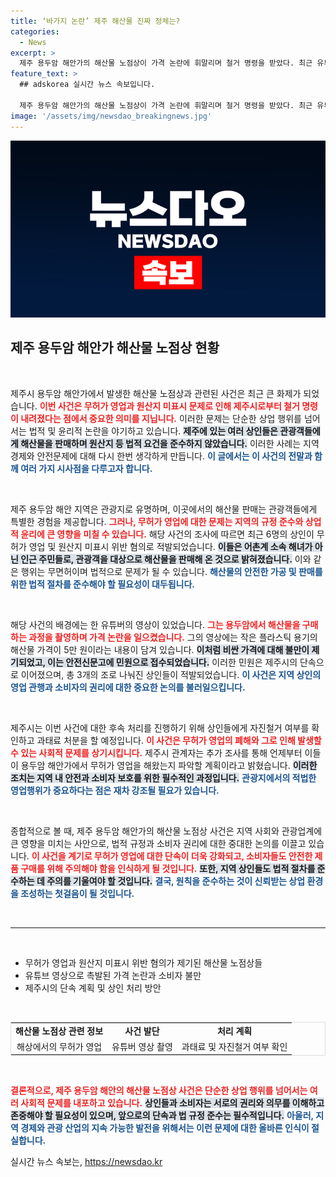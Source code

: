```yaml
---
title: ‘바가지 논란’ 제주 해산물 진짜 정체는?
categories:
  - News
excerpt: >
  제주 용두암 해안가의 해산물 노점상이 가격 논란에 휘말리며 철거 명령을 받았다. 최근 유튜브 영상으로 적발된 이들은 무허가 영업과 원산지 무표시로 단속 대상이 되었다. 제주시, 과태료 부과 검토 중!
feature_text: >
  ## adskorea 실시간 뉴스 속보입니다.

  제주 용두암 해안가의 해산물 노점상이 가격 논란에 휘말리며 철거 명령을 받았다. 최근 유튜브 영상으로 적발된 이들은 무허가 영업과 원산지 무표시로 단속 대상이 되었다. 제주시, 과태료 부과 검토 중!
image: '/assets/img/newsdao_breakingnews.jpg'
---
```


<p><img src="/assets/img/newsdao_breakingnews.jpg" alt="adskorea 속보" /></p>

<h2 data-ke-size="size26">제주 용두암 해안가 해산물 노점상 현황</h2>

<p data-ke-size="size16">&nbsp;</p>

<p>제주시 용두암 해안가에서 발생한 해산물 노점상과 관련된 사건은 최근 큰 화제가 되었습니다. <b><span style="color: #ee2323;">이번 사건은 무허가 영업과 원산지 미표시 문제로 인해 제주시로부터 철거 명령이 내려졌다는 점에서 중요한 의미를 지닙니다.</span></b> 이러한 문제는 단순한 상업 행위를 넘어서는 법적 및 윤리적 논란을 야기하고 있습니다. <b><span style="background-color: #21538527;">제주에 있는 여러 상인들은 관광객들에게 해산물을 판매하며 원산지 등 법적 요건을 준수하지 않았습니다.</span></b> 이러한 사례는 지역경제와 안전문제에 대해 다시 한번 생각하게 만듭니다. <b><span style="color: #1a5490;">이 글에서는 이 사건의 전말과 함께 여러 가지 시사점을 다루고자 합니다.</span></b></p>

<p data-ke-size="size16">&nbsp;</p>

<p>제주 용두암 해안 지역은 관광지로 유명하며, 이곳에서의 해산물 판매는 관광객들에게 특별한 경험을 제공합니다. <b><span style="color: #ee2323;">그러나, 무허가 영업에 대한 문제는 지역의 규정 준수와 상업적 윤리에 큰 영향을 미칠 수 있습니다.</span></b> 해당 사건의 조사에 따르면 최근 6명의 상인이 무허가 영업 및 원산지 미표시 위반 혐의로 적발되었습니다. <b><span style="background-color: #21538527;">이들은 어촌계 소속 해녀가 아닌 인근 주민들로, 관광객을 대상으로 해산물을 판매해 온 것으로 밝혀졌습니다.</span></b> 이와 같은 행위는 무면허이며 법적으로 문제가 될 수 있습니다. <b><span style="color: #1a5490;">해산물의 안전한 가공 및 판매를 위한 법적 절차를 준수해야 할 필요성이 대두됩니다.</span></b></p>

<p data-ke-size="size16">&nbsp;</p>

<p>해당 사건의 배경에는 한 유튜버의 영상이 있었습니다. <b><span style="color: #ee2323;">그는 용두암에서 해산물을 구매하는 과정을 촬영하며 가격 논란을 일으켰습니다.</span></b> 그의 영상에는 작은 플라스틱 용기의 해산물 가격이 5만 원이라는 내용이 담겨 있습니다. <b><span style="background-color: #21538527;">이처럼 비싼 가격에 대해 불만이 제기되었고, 이는 안전신문고에 민원으로 접수되었습니다.</span></b> 이러한 민원은 제주시의 단속으로 이어졌으며, 총 3개의 조로 나눠진 상인들이 적발되었습니다. <b><span style="color: #1a5490;">이 사건은 지역 상인의 영업 관행과 소비자의 권리에 대한 중요한 논의를 불러일으킵니다.</span></b></p>

<p data-ke-size="size16">&nbsp;</p>

<p>제주시는 이번 사건에 대한 후속 처리를 진행하기 위해 상인들에게 자진철거 여부를 확인하고 과태료 처분을 할 예정입니다. <b><span style="color: #ee2323;">이 사건은 무허가 영업의 폐해와 그로 인해 발생할 수 있는 사회적 문제를 상기시킵니다.</span></b> 제주시 관계자는 추가 조사를 통해 언제부터 이들이 용두암 해안가에서 무허가 영업을 해왔는지 파악할 계획이라고 밝혔습니다. <b><span style="background-color: #21538527;">이러한 조치는 지역 내 안전과 소비자 보호를 위한 필수적인 과정입니다.</span></b> <b><span style="color: #1a5490;">관광지에서의 적법한 영업행위가 중요하다는 점은 재차 강조될 필요가 있습니다.</span></b></p>

<p data-ke-size="size16">&nbsp;</p>

<p>종합적으로 볼 때, 제주 용두암 해안가의 해산물 노점상 사건은 지역 사회와 관광업계에 큰 영향을 미치는 사안으로, 법적 규정과 소비자 권리에 대한 중대한 논의를 이끌고 있습니다. <b><span style="color: #ee2323;">이 사건을 계기로 무허가 영업에 대한 단속이 더욱 강화되고, 소비자들도 안전한 제품 구매를 위해 주의해야 함을 인식하게 될 것입니다.</span></b> <b><span style="background-color: #21538527;">또한, 지역 상인들도 법적 절차를 준수하는 데 주의를 기울여야 할 것입니다.</span></b> <b><span style="color: #1a5490;">결국, 원칙을 준수하는 것이 신뢰받는 상업 환경을 조성하는 첫걸음이 될 것입니다.</span></b></p>

<p data-ke-size="size16">&nbsp;</p>

<hr>

<p data-ke-size="size16">&nbsp;</p>

<ul>
  <li>무허가 영업과 원산지 미표시 위반 혐의가 제기된 해산물 노점상들</li>
  <li>유튜브 영상으로 촉발된 가격 논란과 소비자 불만</li>
  <li>제주시의 단속 계획 및 상인 처리 방안</li>
</ul>

<p data-ke-size="size16">&nbsp;</p>

<table style="width: 100%; border-collapse: collapse; border: 1px solid #ddd;">
  <tbody>
    <tr>
      <td style="text-align: center; height: 17px;"><b>해산물 노점상 관련 정보</b></td>
      <td style="text-align: center; height: 17px;"><b>사건 발단</b></td>
      <td style="text-align: center; height: 17px;"><b>처리 계획</b></td>
    </tr>
    <tr>
      <td style="text-align: center; height: 17px;">해상에서의 무허가 영업</td>
      <td style="text-align: center; height: 17px;">유튜버 영상 촬영</td>
      <td style="text-align: center; height: 17px;">과태료 및 자진철거 여부 확인</td>
    </tr>
  </tbody>
</table>

<p data-ke-size="size16">&nbsp;</p>

<p><b><span style="color: #ee2323;">결론적으로, 제주 용두암 해안의 해산물 노점상 사건은 단순한 상업 행위를 넘어서는 여러 사회적 문제를 내포하고 있습니다.</span></b> <b><span style="background-color: #21538527;">상인들과 소비자는 서로의 권리와 의무를 이해하고 존중해야 할 필요성이 있으며, 앞으로의 단속과 법 규정 준수는 필수적입니다.</span></b> <b><span style="color: #1a5490;">아울러, 지역 경제와 관광 산업의 지속 가능한 발전을 위해서는 이런 문제에 대한 올바른 인식이 절실합니다.</span></b></p>
실시간 뉴스 속보는, <a href="https://newsdao.kr" rel="dofollow">https://newsdao.kr</a>


